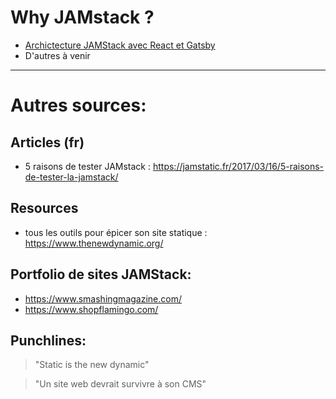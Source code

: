 # Why JAMstack ?

- [Archictecture JAMStack avec React et Gatsby](https://github.com/yann-yinn/why-jamstack/blob/master/JAMStack-with-react-and-gastby.md)
- D'autres à venir 

---

# Autres sources:

## Articles (fr)

- 5 raisons de tester JAMstack : https://jamstatic.fr/2017/03/16/5-raisons-de-tester-la-jamstack/

## Resources

- tous les outils pour épicer son site statique : https://www.thenewdynamic.org/

## Portfolio de sites JAMStack:

- https://www.smashingmagazine.com/
- https://www.shopflamingo.com/

## Punchlines:

> "Static is the new dynamic"

> "Un site web devrait survivre à son CMS"
